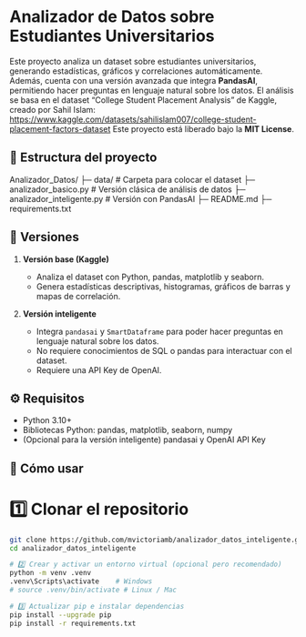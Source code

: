 # Analizador de Datos sobre Estudiantes Universitarios

Este proyecto analiza un dataset sobre estudiantes universitarios, generando estadísticas, gráficos y correlaciones automáticamente. Además, cuenta con una versión avanzada que integra **PandasAI**, permitiendo hacer preguntas en lenguaje natural sobre los datos. El análisis se basa en el dataset “College Student Placement Analysis” de Kaggle, creado por Sahil Islam:
https://www.kaggle.com/datasets/sahilislam007/college-student-placement-factors-dataset
Este proyecto está liberado bajo la **MIT License**.


## 📂 Estructura del proyecto

Analizador_Datos/
├─ data/ # Carpeta para colocar el dataset
├─ analizador_basico.py # Versión clásica de análisis de datos
├─ analizador_inteligente.py # Versión con PandasAI
├─ README.md
├─ requirements.txt


## 🔹 Versiones

1. **Versión base (Kaggle)**  
   - Analiza el dataset con Python, pandas, matplotlib y seaborn.  
   - Genera estadísticas descriptivas, histogramas, gráficos de barras y mapas de correlación.  

2. **Versión inteligente**  
   - Integra `pandasai` y `SmartDataframe` para poder hacer preguntas en lenguaje natural sobre los datos.  
   - No requiere conocimientos de SQL o pandas para interactuar con el dataset.  
   - Requiere una API Key de OpenAI.

## ⚙️ Requisitos

- Python 3.10+  
- Bibliotecas Python: pandas, matplotlib, seaborn, numpy  
- (Opcional para la versión inteligente) pandasai y OpenAI API Key


## 🚀 Cómo usar

# 1️⃣ Clonar el repositorio
```bash
git clone https://github.com/mvictoriamb/analizador_datos_inteligente.git
cd analizador_datos_inteligente

# 2️⃣ Crear y activar un entorno virtual (opcional pero recomendado)
python -m venv .venv
.venv\Scripts\activate    # Windows
# source .venv/bin/activate # Linux / Mac

# 3️⃣ Actualizar pip e instalar dependencias
pip install --upgrade pip
pip install -r requirements.txt
